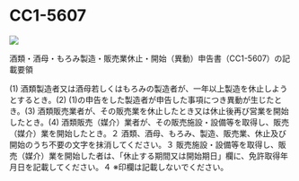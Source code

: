 # CC1-5607

![](https://www.nta.go.jp/tmp/9327d859-3542-466a-9561-56a441cb7fbe/images/f8f891583115f02e4182e69329a634c1471338290bae345c17d1dd1ec7f26ef7.jpg)

酒類・酒母・もろみ製造・販売業休止・開始（異動）申告書（CC1-5607）の記載要領

(1) 酒類製造者又は酒母若しくはもろみの製造者が、一年以上製造を休止しようとするとき。(2) (1)の申告をした製造者が申告した事項につき異動が生じたとき。(3) 酒類販売業者が、その販売業を休止したとき又は休止後再び営業を開始したとき。(4) 酒類販売（媒介）業者が、その販売施設・設備等を取得し、販売（媒介）業を開始したとき。２ 酒類、酒母、もろみ、製造、販売業、休止及び開始のうち不要の文字を抹消してください。３ 販売施設・設備等を取得し、販売（媒介）業を開始した者は、「休止する期間又は開始期日」欄に、免許取得年月日を記載してください。４ ※印欄は記載しないでください。